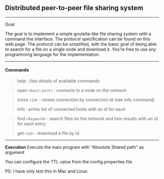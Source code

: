 ## Distributed peer-to-peer file sharing system

---
Goal

The goal is to implement a simple gnutella-like file sharing system with a command line interface. The protocol specification can be found on this web page. The protocol can be simplified, with the basic goal of being able to search for a file on a single node and download it. You’re free to use any programming language for the implementation.

---

#### Commands

>help                : lists details of available commands

>open `<host:port>`    : connects to a node on the network

>close `<id>`          : closes connection by connection id (see info command)
  
>info                : prints list of connected hosts with an id for each

>find `<keyword>`      : search files on the network and lists results with an id for each entry
  
>get `<id>`            : download a file by id

---

**Execution**
Execute the main program with "Absolute Shared path" as argument 

You can configure the TTL value from the config.properties file

PS: I have only test this in Mac and Linux.
